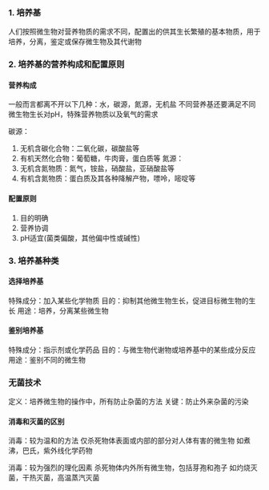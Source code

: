 ### 1. 培养基

人们按照微生物对营养物质的需求不同，配置出的供其生长繁殖的基本物质，用于培养，分离，鉴定或保存微生物及其代谢物

### 2. 培养基的营养构成和配置原则

#### 营养构成

一般而言都离不开以下几种：水，碳源，氮源，无机盐
不同营养基还要满足不同微生物生长对pH，特殊营养物质以及氧气的需求

碳源：
1. 无机含碳化合物：二氧化碳，碳酸盐等
2. 有机天然化合物：葡萄糖，牛肉膏，蛋白质等
氮源：
1. 无机含氮物质：氮气，铵盐，硝酸盐，亚硝酸盐等
2. 有机含氮物质：蛋白质及其各种降解产物，嘌呤，嘧啶等

#### 配置原则

1. 目的明确
2. 营养协调
3. pH适宜(菌类偏酸，其他偏中性或碱性)

### 3. 培养基种类

#### 选择培养基

特殊成分：加入某些化学物质
目的：抑制其他微生物生长，促进目标微生物的生长
用途：培养，分离某些微生物
#### 鉴别培养基

特殊成分：指示剂或化学药品
目的：与微生物代谢物或培养基中的某些成分反应
用途：鉴别不同的微生物

### 无菌技术

定义：培养微生物的操作中，所有防止杂菌的方法
关键：防止外来杂菌的污染

#### 消毒和灭菌的区别

消毒：较为温和的方法
仅杀死物体表面或内部的部分对人体有害的微生物
如煮沸，巴氏，紫外线化学药物

消毒：较为强烈的理化因素
杀死物体内外所有微生物，包括芽孢和孢子
如灼烧灭菌，干热灭菌，高温蒸汽灭菌